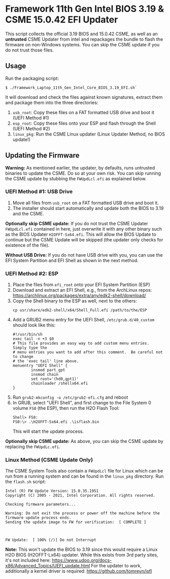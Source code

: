 # Framework 11th Gen Intel BIOS 3.19 & CSME 15.0.42 EFI Updater

This script collects the official 3.19 BIOS and 15.0.42 CSME,
as well as an **untrusted** CSME Updater from intel and repackages
the bundle to flash the firmware on non-Windows systems.
You can skip the CSME update if you do not trust those files.

## Usage

Run the packaging script:
```
$ ./Framework_Laptop_11th_Gen_Intel_Core_BIOS_3.19_EFI.sh`
```
It will download and check the files against known signatures,
extract them and package them into the three directories:

1. `usb_root`: Copy these files on a FAT formatted USB drive and boot it (UEFI Method \#1)
2. `esp_root`: Copy these files onto your ESP and flash through the Shell (UEFI Method \#2)
3. `linux_pkg`: Run the CSME Linux updater (Linux Updater Method, no BIOS update!)

## Updating the Firmware

**Warning:**
As mentioned earlier, the updater, by defaults, runs untrusted binaries to update the CSME.
Do so at your own risk.
You can skip running the CSME update by stubbing the `FWUpdLcl.efi` as explained below.

### UEFI Method \#1: USB Drive

1. Move all files from `usb_root` on a FAT formatted USB drive and boot it.
2. The installer should start automatically and update both the BIOS to 3.19 and the CSME.

**Optionally skip CSME update:**
If you do not trust the CSME Updater `FWUpdLcl.efi` contained in here,
just overwrite it with any other binary such as the BIOS Updater `H2OFFT-Sx64.efi`.
This will allow the BIOS Update to continue but the CSME Update will be skipped
(the updater only checks for existence of the file).

**Without USB Drive:** If you do not have USB drive with you,
you can use the EFI System Partition and EFI Shell as shown in the next method.

### UEFI Method \#2: ESP

1. Place the files from `efi_root` onto your EFI System Partition (ESP)
2. Download and extract an EFI Shell, e.g., from the ArchLinux repos:
   https://archlinux.org/packages/extra/any/edk2-shell/download/
3. Copy the Shell binary to the ESP as well, next to the others:
   ```
   cp usr/share/edk2-shell/x64/Shell_Full.efi /path/to/the/ESP
   ```
4. Add a GRUB2 menu entry for the UEFI Shell, `/etc/grub.d/40_custom` should
   look like this:
   ```
   #!/usr/bin/sh
   exec tail -n +3 $0
   # This file provides an easy way to add custom menu entries.  Simply type the
   # menu entries you want to add after this comment.  Be careful not to change
   # the 'exec tail' line above.
   menuentry "UEFI Shell" {
           insmod part_gpt
           insmod chain
           set root='(hd0,gpt1)'
           chainloader /shellx64.efi
   }
   ```
5. Run `grub2-mkconfig -o /etc/grub2-efi.cfg` and reboot
6. In GRUB, select "UEFI Shell", and first change to the File System 0 volume `FS0` (the ESP),
   then run the H2O Flash Tool:
   ```
   Shell> FS0:
   FS0:\> .\H2OFFT-Sx64.efi .\isflash.bin
   ```
   This will start the update process.

**Optionally skip CSME update:**
As above, you can skip the CSME update by replacing the `FWUpdLc.efi`.

### Linux Method (CSME Update Only)

The CSME System Tools also contain a `FWUpdLcl` file for Linux which can be run from a running system
and can be found in the `linux_pkg` directory. Run the `flash.sh` script:

```$ sudo ./flash.sh
Intel (R) FW Update Version: 15.0.35.1951
Copyright (C) 2005 - 2021, Intel Corporation. All rights reserved.

Checking firmware parameters...

Warning: Do not exit the process or power off the machine before the firmware update process ends.
Sending the update image to FW for verification:  [ COMPLETE ]



FW Update:  [ 100% (/)] Do not Interrupt
```

**Note:**
This won't update the BIOS to 3.19 since this would require a Linux H2O BIOS (H2OFFT-Lx64) updater.
While this exists from 3rd party sites, it's not included here:
https://www.udoo.org/docs-x86/Advanced_Topics/UEFI_update.html
For the updater to work, additionally a kernel driver is required:
https://github.com/tomreyn/isfl
